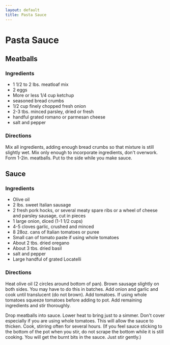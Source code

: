 ```yaml
---
layout: default
title: Pasta Sauce
---
```


# Pasta Sauce

## Meatballs

### Ingredients

-   1 1/2 to 2 lbs. meatloaf mix
-   2 eggs
-   More or less 1/4 cup ketchup
-   seasoned bread crumbs
-   1/2 cup finely chopped fresh onion
-   2-3 tbs. minced parsley, dried or fresh
-   handful grated romano or parmesan cheese
-   salt and pepper

### Directions

Mix all ingredients, adding enough bread crumbs so that mixture is still
slightly wet. Mix only enough to incorporate ingredients, don't
overwork. Form 1-2in. meatballs. Put to the side while you make sauce.

## Sauce

### Ingredients

-   Olive oil
-   2 lbs. sweet Italian sausage
-   2 fresh pork hocks, or several meaty spare ribs or a wheel of cheese
    and parsley sausage, cut in pieces
-   1 large onion, diced (1-1 1/2 cups)
-   4-5 cloves garlic, crushed and minced
-   8 28oz. cans of Italian tomatoes or puree
-   Small can of tomato paste if using whole tomatoes
-   About 2 tbs. dried oregano
-   About 3 tbs. dried basil
-   salt and pepper
-   Large handful of grated Locatelli

### Directions

Heat olive oil (2 circles around bottom of pan). Brown sausage slightly
on both sides. You may have to do this in batches. Add onion and garlic
and cook until translucent (do not brown). Add tomatoes. If using whole
tomatoes squeeze tomatoes before adding to pot. Add remaining
ingredients and stir thoroughly.

Drop meatballs into sauce. Lower heat to bring just to a simmer. Don't
cover especially if you are using whole tomatoes. This will allow the
sauce to thicken. Cook, stirring often for several hours. (If you feel
sauce sticking to the bottom of the pot when you stir, do not scrape the
bottom while it is still cooking. You will get the burnt bits in the
sauce. Just stir gently.)

